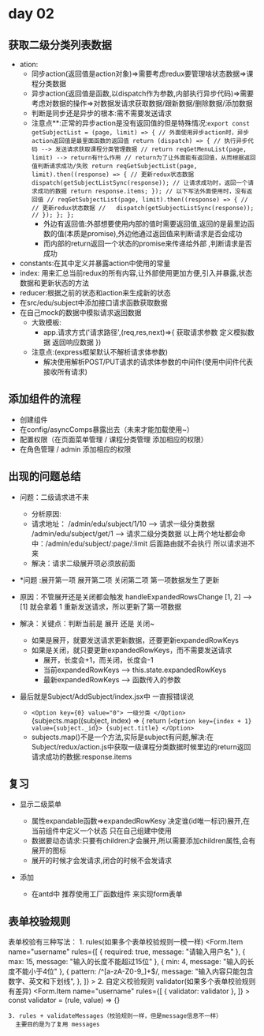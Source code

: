 # day 02

## 获取二级分类列表数据

- ation:
  - 同步action(返回值是action对象)=>需要考虑redux要管理啥状态数据=>课程分类数据
  - 异步action(返回值是函数,以dispatch作为参数,内部执行异步代码)=>需要考虑对数据的操作=>对数据发请求获取数据/跟新数据/删除数据/添加数据
  - 判断是同步还是异步的根本:需不需要发送请求
  - 注意点**:正常的异步action是没有返回值的但是特殊情况:`export const getSubjectList = (page, limit) => {
  // 外面使用异步action时，异步action返回值是最里面函数的返回值
  return (dispatch) => {
    // 执行异步代码 --> 发送请求获取课程分类管理数据
    // return reqGetMenuList(page, limit) --> return有什么作用
    // return为了让外面能有返回值，从而根据返回值判断请求成功/失败
    return reqGetSubjectList(page, limit).then((response) => {
      // 更新redux状态数据
      dispatch(getSubjectListSync(response));
      // 让请求成功时，返回一个请求成功的数据
      return response.items;
    });
    // 以下写法外面使用时，没有返回值
    // reqGetSubjectList(page, limit).then((response) => {
    //   // 更新redux状态数据
    //   dispatch(getSubjectListSync(response));
    // });
  };
};`
    - 外边有返回值:外部想要使用内部的值时需要返回值,返回的是最里边函数的值(本质是promise),外边他通过返回值来判断请求是否会成功
    - 而内部的return返回一个状态的promise来传递给外部 ,判断请求是否成功
- constants:在其中定义并暴露action中使用的常量
- index: 用来汇总当前redux的所有内容,让外部使用更加方便,引入并暴露,状态数据和更新状态的方法
- reducer:根据之前的状态和action来生成新的状态
- 在src/edu/subject中添加接口请求函数获取数据
- 在自己mock的数据中模拟请求返回数据
  - 大致模板:
    - app.请求方式('请求路径',(req,res,next)=>{
      获取请求参数
      定义模拟数据
      返回响应数据
     }) 
  - 注意点:(express框架默认不解析请求体参数)
    - 解决使用解析POST/PUT请求的请求体参数的中间件(使用中间件代表接收所有请求)

## 添加组件的流程

- 创建组件
- 在config/asyncComps暴露出去（未来才能加载使用~）
- 配置权限（在页面菜单管理 / 课程分类管理 添加相应的权限）
- 在角色管理 / admin 添加相应的权限

## 出现的问题总结

- 问题：二级请求进不来
  - 分析原因:
  - 请求地址：
      /admin/edu/subject/1/10 --> 请求一级分类数据
      /admin/edu/subject/get/1 --> 请求二级分类数据
      以上两个地址都会命中：/admin/edu/subject/:page/:limit 后面路由就不会执行
      所以请求进不来
  - 解决：请求二级展开项必须放前面
- *问题 :展开第一项 展开第二项 关闭第二项 第一项数据发生了更新
- 原因：不管展开还是关闭都会触发 handleExpandedRowsChange
        [1, 2] --> [1] 就会拿着 1 重新发送请求，所以更新了第一项数据
- 解决：关键点：判断当前是 展开 还是 关闭~
  - 如果是展开，就要发送请求更新数据，还要更新expandedRowKeys
  - 如果是关闭，就只要更新expandedRowKeys，而不需要发送请求
    - 展开，长度会+1，而关闭，长度会-1
    - 当前expandedRowKeys --> this.state.expandedRowKeys
    - 最新expandedRowKeys --> 函数传入的参数

- 最后就是Subject/AddSubject/index.jsx中 一直报错误说
  - `<Option key={0} value="0">
              一级分类
            </Option>`
            {subjects.map((subject, index) => {
              return (`<Option key={index + 1} value={subject._id}>
                  {subject.title}
                </Option>`
  - subjects.map()不是一个方法,实际是subject有问题,解决:在Subject/redux/action.js中获取一级课程分类数据时候里边的return返回请求成功的数据:response.items

## 复习

- 显示二级菜单 
  - 属性expandable函数=>expandedRowKesy 决定谁(id唯一标识)展开,在当前组件中定义一个状态 只在自己组建中使用
  - 数据要动态请求:只要有children才会展开,所以需要添加children属性,会有展开的图标
  - 展开的时候才会发请求,闭合的时候不会发请求

- 添加
  - 在antd中 推荐使用工厂函数组件 来实现form表单

## 表单校验规则

 表单校验有三种写法：
    1. rules(如果多个表单校验规则一模一样)
      <Form.Item
        name="username"
        rules={[
          { required: true, message: "请输入用户名" },
          { max: 15, message: "输入的长度不能超过15位" },
          { min: 4, message: "输入的长度不能小于4位" },
          {
            pattern: /^[a-zA-Z0-9_]+$/,
            message: "输入内容只能包含数字、英文和下划线",
          },
        ]}
      >
   2. 自定义校验规则 validator(如果多个表单校验规则有差异)
      <Form.Item
        name="username"
        rules={[
          { validator: validator },
        ]}
      > 
      const validator = (rule, value) => {}
        
    3. rules + validateMessages（校验规则一样，但是message信息不一样）
      主要目的是为了复用 messages
